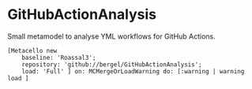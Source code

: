 # GitHubActionAnalysis

Small metamodel to analyse YML workflows for GitHub Actions.

```Smalltalk
[Metacello new
    baseline: 'Roassal3';
    repository: 'github://bergel/GitHubActionAnalysis';
    load: 'Full' ] on: MCMergeOrLoadWarning do: [:warning | warning load ]
```
